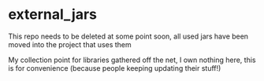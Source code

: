 external_jars
====
This repo needs to be deleted at some point soon, all used jars have been moved into the project that uses them

My collection point for libraries gathered off the net, I own nothing here, this is for convenience (because people keeping updating their stuff!)
